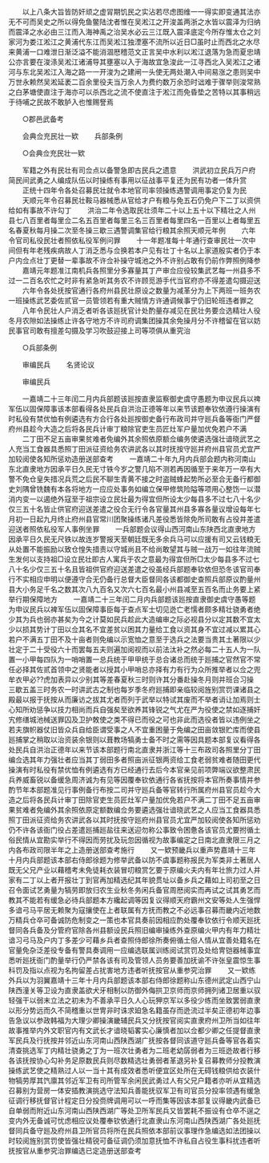 <!-- { "loadSidebar": true } -->
　　以上八条大旨皆防奸顽之虚冐期饥民之实沾若尽虑图维一一得实即变通其法亦无不可而吴史之所以得免鱼鳖陆沈者惟在吴淞江之开浚盖两浙之水皆以震泽为归纳而震泽之水必由三江而入海神禹之治吴水必云三江既入震泽底定今所存惟太仓之刘家河为娄江淞江之黄浦代东江而吴淞江独湮塞不流所以近日□虽时止而西北之水尽来黄浦一口难泄日渐泛溢不能消涸厯稽范文正言吴中水利以淞江退落为急而夏忠靖公亦言要在浚涤吴淞江诸浦导其壅塞以入于海故宜急浚此一江寻西北入吴淞江之诸河与东北吴淞江入海之路一一开浚为之建闸一头使无两处潮入中间易涨之患则吴中万世永赖然吴淞延袤二百余里役夫当万余人为费约数万余恐时诎难于骤举则浚常熟之白茅塘使直注于海亦可以杀西北之流不使直注于淞江而免昏垫之苦特以其事稍远于待哺之民故不敢胪入也惟赐詧焉

　　○郡邑武备考  

　　会典佥充民壮一欵 
　　兵部条例 

　　○会典佥充民壮一欵

　　军籍之外有民壮有司佥点以备警急即古民兵之遗意
　　洪武初立民兵万户府简民间武勇之人编成队伍以时操练有事用以征战事平复还为民有功者一体升赏
　　正统十四年令各处召募民壮就令本地官司率领操练遇警调用事定仍复为民
　　天顺元年令召募民壮鞍马器械悉从官给才户有粮与免五石仍免户下二丁以资供给如有事故不许勾丁
　　洪治二年令选取民壮须年二十以上五十以下精壮之人州县七八百里者每里佥二名五百里者每里三名三百里者每里四名一百里以上者每里五名春夏秋每月操二次至冬操三歇三遇警调集官给行粮其余照天顺元年例
　　六年令官司私役民壮者照依私役军例问罪
　　十一年题准每十年通行查审民壮一次中间但有年老残疾病故人丁消乏悉与佥换若本户见有壮丁十名以上家道殷实者仍于本户内佥点壮丁更替一辈事故不许佥补操守城池之外不许别占敢有仍前作弊照例降参
　　嘉靖元年题准江南机兵各照里分多寡量其丁产审佥应役较集武艺每一州县多不过一二百名农忙之时非有紧急听其务农不许顾觅游手代当官府亦不得差遣勾摄迎送
　　六年令各处抚按官通行各府州县民壮原设之数量为减革分为上下两班一班务农一班操练武艺委佐贰官一员管领若有重大贼情方许通调候事宁仍旧轮班违者罪之
　　八年令民壮人户消乏者听各该廵抚官计处酌量存减见在民壮务要佥选精壮人役冬月农隙如法操练止许各守地方不许司府调集团操其余免操月分不许稽留在官以妨民事官司敢有擅差勾摄及学习吹鼓迎接上司等项俱从重究治

　　○兵部条例 

　　审编民兵 
　　名贤论议 

　　审编民兵

　　一嘉靖二十三年闰二月内兵部题该廵按直隶监察御史虞守愚题为申议民兵以禆军伍以固保障事该本部看得各处民兵自洪治正德等年以来节该题奉钦依遵行操演有时私役有禁优恤有例遴选有方合行各处廵按御史备行布政司并守廵兵备等衙门严督府州县趁今大造之后将各民兵计审丁粮除官吏生员匠灶军户量加优免若户不满
　　二丁田不足五亩审果贫难者免编外其余照依原额佥编务使遴选强壮谙晓武艺之人充当工食器具悉照丁田派征资给务农讲武各以其时抚按守廵并府州县官员尤宜严加较阅使各知所惩劝造册送部查考
　　一嘉靖二十年九月内兵部会题内称河南山东北直隶地方因承平日久民无寸铁今岁之警几陷不测若再因循至于来年万一卒有大警不免仓皇失措况兵荒之后民不聊生青黄不接之时盗贼蜂起势所必至合无备行都御史刘隅曾铣魏有本各将地方一应应处事务如编立保甲修筑险隘等项用心整饬一以潜消内变一以遏绝外寇至于祖宗设立民壮最为得宜但所设太少每县多不过七八十名少仅三五十名皆止供官府迎送差遣之役合无行令各官量其州县多寡各量议增设每年七月初一日起九月终止府州县官常川团聚操练诸凡差役悉皆除免所司敢有占役并差遣迎送者照依私役军人事例坐罪
　　一兵部题会议得山西河南山东陕西北直隶地方因承平日久民无尺铁以故连岁警报天至朝廷既无多余兵马可以应援有司又云钱粮无从处置不能振励以致仓惶失措责以守城尚且不给尚敢望其与贼一战万一如往年流贼生发何以支持祖□设立民壮即古人寓兵于农之意最为得宜但所□太少每县多不过七八十名少仅三五十名且皆祖供官府迎送差遣之役虽经兵部题奉钦依但恐冬该官司奉行不实相应申明以便遵守合无仍备行总督大臣督同各该都御史查照兵部原议酌量州县大小务足千名之数其次八九百名又次六七百名最小州县减至五百名而止务要上紧举行期保障地方
　　一嘉靖二十三年闰二月内兵部题该廵按直隶御史虞守愚等题为申议民兵以裨军伍以固保障事臣每于查点军士切见迯亡老懦者颇多精壮骁勇者绝少其为兵也弱亦甚矣为今之计莫如民兵趁此大造编审之际必视县分以定其数不宜太少以损其势计丁田以佥其名不宜差贫以困其力量给工食以资其身不宜过减以累其心若户不满五丁田不及十亩者则免编以示宽恤之意至于选兵之法要当贵其土著限以少壮定于二十受役六十而罢每五夫则遍加阅视而以前法汰补之然必每二十五人为一队置一小甲每四队为一哨哨置一总兵统于甲甲统于总合诸总而统于廵捕之官然官不常任必择其佐贰首领中之贤能者以授其小甲哨总亦择有力有行为众所推举者以佥之兜牟衣甲必??虎加表异以少别其等差春夏秋三时则许其分番赴操冬月则并班合习操三歇五盖三时务农一时讲武古之制也每岁季冬府廵捕即亲临较阅旌别赏罚课诸县之殿最以报于抚按从而廉访之拔其尤者而列于武举以特试其废而不举者诮让加焉则士心知所劝惩争以技力相尚而兵自强矣至欲养其锋锐之气尤在严为役使之禁如逐捕奸宄修缮城池械送罪囚及卫护敇使之类不得已而役之可也非此而选役者皆以违例坐之若夫旗帜器仗旧皆众兵自给臣谓受事之人不宜重困量于免编之田亩敛银贮库而使县廵捕掌之稍取以治资装余银则以葺教场犒勇士备不时之需等因具题本部复议看得各处民兵自洪治正德年以来节该本部题行南北直隶并浙江等十三布政司各照里分丁田编佥选其年力强壮者应当其丁弱田多者照亩派征银两资给工食老弱贫难者随田更代操演有时私役有禁优恤有例遴选有方已经通行去后今本官亲见前项弊端议欲整肃民兵养威畜锐以备缓急周济诚为有见等因覆奉钦依通行各省抚按将本官所奏事情并参酌节年本部题准见行事例备行布按二司并守廵兵备等官转行所属府州县官员趁今大造之后将各民兵计审丁田除官吏生员匠灶军户量加优免若户不满二丁田不足五亩审果贫难者免编外其余照依原定额数编佥务要遴选强壮谙晓武艺之人应当工食器具悉照丁田派征资给务农讲武各以其时抚按守廵府州县官员尤宜严加较阅使各知所惩劝仍不许各该衙门役占差遣廵捕廵盐往来送迎勿称公事致令困惫各该官员尤要拊循土俗民情从宜勘实举行不得因而劳扰及玩忽因循视为故事编定之日南北直隶限三月之内各布政司限半年之上造册送部查考施行
　　又一欵预畿兵以重声势嘉靖十三年十月内兵部题该本部右侍郎徐题为修举武备以防不虞事题称报民为军类非土著居人既无父兄产业以藉稽考未免徒耗衣装冒叨粮赏乞要于原编火夫内有年壮旅力过人并家有二丁以上者开报壮丁到官再加精选纪其年貌贯址以备乡兵之藉如上司初至之日召令面试艺勇量为犒劳即放归农生业秋冬务闲兵备官周厯阅实而再试之试其勇艺而教其不能若有缓急必待兵部题本方纔起调等因复议得顺天府霸州文安等处人生强悍多谙弓马平居无赖聚为寇攘使在上者联属有方抚而教之不必远事召募而畿内近地数万精兵仓卒可备诚防危制变之一策也本官具奏前因相应酌处覆奉钦依行令顺天廵抚督同各兵备及分管府官除各州县额设民兵照旧编审操练外查原编火甲内有年力精壮谙习弓马及户内丁多差少可藉乡兵者查照侍郎徐所奏俯循土俗人情从宜善处籍名在官量免杂泛差役专备有警具奏调用一应编选联属训练阅试赏罚及处给冑铠器械事宜悉听廵抚衙门酌量举行仍严禁各该有司及管领人员务要善加抚谕不许张皇震惊生事科罚及指以点视为名拘留差占扰害地方违者听抚按官从重参究治罪
　　又一欵练外兵以为羽翼嘉靖十三年十月内兵部题该本部右侍郎徐题称山东德州武定山西宁山陕西潼关等卫设为直隶盖欲犬牙相制以防御外侮拱卫京师而京师拥列诸卫居重以驭轻强干以弱末立法之初未为不善承平日久人心玩狎京军以多役少练而坐致罢弱直隶以形分势远而久不简稽重以世冑非时诛求廹急名籍虽存而迯流过半矣正德初年边事告急议以参政韩福为大理少卿操演畿辅民兵又分抚按官阅实直隶府州卫所当如往年故事推举内外文职官内有文武长才谙晓韬畧实心廉慎者加以佥都少卿之任提督直隶军民兵及行抚按并邻近山东河南山西陕西湖广抚按各督同该道守廵兵备等官各着实清查挑选军丁内精壮骁勇之丁为一班次壮勇者为二班老幼孱弱者为三班迯故者行移各该抚按协心勾补务足原数民兵则尽数精选壮勇弱者革退另补复召募教师分投教演操练武艺使之精熟过人以一当十其有成效者悉听便宜区处所在无碍钱粮供给衣装什物犒劳厚其饩廪其邻近军卫有司所管军余闲民武勇过人有父兄户籍者亦听从宜精选召募别为营房一体安插教演挑选守法知兵善能抚驭军卫有司官员分投率领遇有缓急征调行移抚督官计程定日分投赍牌调用可以一呼而集等因该本部复议得畿内武备已自单弱而附近山东河南山西陕西湖广等处卫所军民兵又皆罢耗不振设有仓卒不逞之变内外无备诚可忧虑相应议处覆奉钦依通行北直隶山东河南山西陕西湖广各处廵抚督同兵备守廵及府州县卫所官员将所在民兵照依本部前议事理作急编选如法团操以时较阅旌别赏罚使皆强壮精锐可备征调仍须加意抚恤不许私自占役生事科扰违者听抚按官从重参究治罪编选已定造册送部查考
